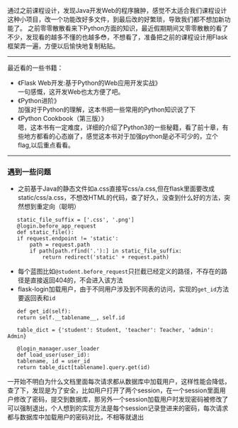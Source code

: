 通过之前课程设计，发现Java开发Web的程序臃肿，感觉不太适合我们课程设计这种小项目，改一个功能改好多文件，到最后改的好繁琐，导致我们都不想加新功能了。
之前零零散散看来下Python方面的知识，最近假期期间又零零散散的看了不少，发现看的越多不懂的也越多:flushed:，不想看了，准备把之前的课程设计用Flask框架弄一遍，方便以后愉快地复制粘贴。

----------

最近看的一些书籍：
- 《Flask Web开发:基于Python的Web应用开发实战》  
一句感慨，这开发Web也太方便了吧。   
- 《Python进阶》  
加强对于Python的理解，这本书把一些常用的Python知识说了下
- 《Python Cookbook（第三版）》  
嗯，这本书有一定难度，详细的介绍了Python3的一些秘籍，看了前十章，有些地方都看的心态崩了，感觉这本书对于加强python是必不可少的，立个flag,以后重点看看。

----------
### 遇到一些问题
- 之前基于Java的静态文件如a.css直接写css/a.css,但在flask里面要改成static/css/a.css，不想改HTML的代码，查了好久，没查到什么好的方法，突然想到重定向（聪明） 
 ``` 
	static_file_suffix = ['.css', '.png']
	@login.before_app_request
	def static_file():
    if request.endpoint != 'static':
        path = request.path
        if path[path.rfind('.'):] in static_file_suffix:
            return redirect('static' + request.path)
 ```
- 每个蓝图比如`@student.before_request`只拦截已经定义的路径，不存在的路径是直接返回404的，不会进入该方法
- flask-login加载用户，由于不同用户涉及到不同表的访问，实现的`get_id`方法要返回表和`id`
 ``` 
    def get_id(self):
    return self.__tablename__, self.id

	table_dict = {'student': Student, 'teacher': Teacher, 'admin': Admin}

    @login_manager.user_loader
    def load_user(user_id):
    tablename, id = user_id
    return table_dict[tablename].query.get(id)
  ```
一开始不明白为什么文档里面每次请求都从数据库中加载用户，这样性能会降低， 查了下，发现是为了安全，比如用户打开了两个session，在一个session里面用户修改了密码，提交到数据库，那另外一个session加载用户时发现密码被修改了可以强制退出，个人想到的实现方法是每个session记录登进来的密码，每次请求都与数据库中加载用户的密码对比，不相等就退出